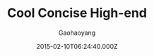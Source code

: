 ---
title: Cool Concise High-end
github: https://github.com/Gaohaoyang/gaohaoyang.github.io
demo: https://gaohaoyang.github.io/
author: Gaohaoyang
ssg:
  - Jekyll
cms:
  - Markdown
date: 2015-02-10T06:24:40.000Z
description: blog & blog theme🤘
draft: true
publish_date: '2015-02-10T06:24:40Z'
update_date: '2022-08-09T15:12:36Z'
github_star: 1743
github_fork: 2018
---